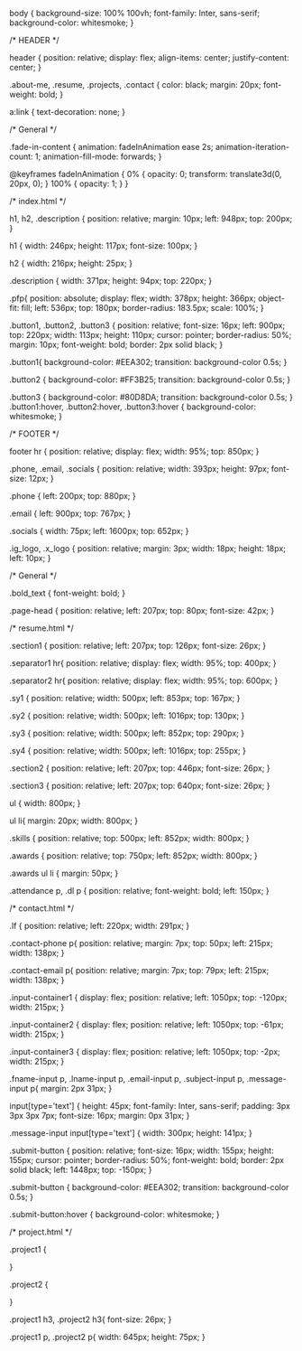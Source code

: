 body {
    background-size: 100% 100vh;
    font-family: Inter, sans-serif;
    background-color: whitesmoke;
}

/*
    HEADER
*/

header {
    position: relative;
    display: flex;
    align-items: center;
    justify-content: center;
}

.about-me, .resume, .projects, .contact {
    color: black;
    margin: 20px;
    font-weight: bold;
}

a:link {
    text-decoration: none;
}

/*
    General
*/

.fade-in-content {
    animation: fadeInAnimation ease 2s;
    animation-iteration-count: 1;
    animation-fill-mode: forwards;
}

@keyframes fadeInAnimation {
    0% {
        opacity: 0;
        transform: translate3d(0, 20px, 0);
    }
    100% {
        opacity: 1;
    }
}

/*
    index.html
*/

h1, h2, .description {
    position: relative;
    margin: 10px;
    left: 948px;
    top: 200px;
}

h1 {
    width: 246px;
    height: 117px;
    font-size: 100px;
}

h2 {
    width: 216px;
    height: 25px;
}

.description {
    width: 371px;
    height: 94px;
    top: 220px;
}

.pfp{
    position: absolute;
    display: flex;
    width: 378px;
    height: 366px;
    object-fit: fill;
    left: 536px;
    top: 180px;
    border-radius: 183.5px;
    scale: 100%;
}

.button1, .button2, .button3 {
    position: relative;
    font-size: 16px;
    left: 900px;
    top: 220px;
    width: 113px;
    height: 110px;
    cursor: pointer;
    border-radius: 50%;
    margin: 10px;
    font-weight: bold;
    border: 2px solid black;
}

.button1{
    background-color: #EEA302;
    transition: background-color 0.5s;
}

.button2 {
    background-color: #FF3B25;
    transition: background-color 0.5s;
}

.button3 {
    background-color: #80D8DA;
    transition: background-color 0.5s;
}
.button1:hover, .button2:hover, .button3:hover {
    background-color: whitesmoke;
}

/*
    FOOTER
*/

footer hr {
    position: relative;
    display: flex;
    width: 95%;
    top: 850px;
}

.phone, .email, .socials {
    position: relative;
    width: 393px;
    height: 97px;
    font-size: 12px;
}

.phone {
    left: 200px;
    top: 880px;
}

.email {
    left: 900px;
    top: 767px;
}

.socials {
    width: 75px;
    left: 1600px;
    top: 652px;
}

.ig_logo, .x_logo {
    position: relative;
    margin: 3px;
    width: 18px;
    height: 18px;
    left: 10px;
}

/*
    General
*/

.bold_text {
    font-weight: bold;
}

.page-head {
    position: relative;
    left: 207px;
    top: 80px;
    font-size: 42px;
}

/*
    resume.html
*/

.section1 {
    position: relative;
    left: 207px;
    top: 126px;
    font-size: 26px;
}

.separator1 hr{
    position: relative;
    display: flex;
    width: 95%;
    top: 400px;
}

.separator2 hr{
    position: relative;
    display: flex;
    width: 95%;
    top: 600px;
}

.sy1 {
    position: relative;
    width: 500px;
    left: 853px;
    top: 167px;
}
    

.sy2 {
    position: relative;
    width: 500px;
    left: 1016px;
    top: 130px;
}

.sy3 {
    position: relative;
    width: 500px;
    left: 852px;
    top: 290px;
}

.sy4 {
    position: relative;
    width: 500px;
    left: 1016px;
    top: 255px;
}

.section2 {
    position: relative;
    left: 207px;
    top: 446px;
    font-size: 26px;
}

.section3 {
    position: relative;
    left: 207px;
    top: 640px;
    font-size: 26px;
}

ul {
    width: 800px;
}

ul li{
    margin: 20px;
    width: 800px;
}

.skills {
    position: relative;
    top: 500px;
    left: 852px;
    width: 800px;
}

.awards {
    position: relative;
    top: 750px;
    left: 852px;
    width: 800px;
}

.awards ul li {
    margin: 50px;
}

.attendance p, .dl p {
    position: relative;
    font-weight: bold;
    left: 150px;
}

/*
    contact.html
*/

.lf {
    position: relative;
    left: 220px;
    width: 291px;
}

.contact-phone p{
    position: relative;
    margin: 7px;
    top: 50px;
    left: 215px;
    width: 138px;
}

.contact-email p{
    position: relative;
    margin: 7px;
    top: 79px;
    left: 215px;
    width: 138px;
}

.input-container1 {
    display: flex;
    position: relative;
    left: 1050px;
    top: -120px;
    width: 215px;
}

.input-container2 {
    display: flex;
    position: relative;
    left: 1050px;
    top: -61px;
    width: 215px;
}

.input-container3 {
    display: flex;
    position: relative;
    left: 1050px;
    top: -2px;
    width: 215px;
}

.fname-input p, .lname-input p, .email-input p, .subject-input p, .message-input p{
    margin: 2px 31px;
}

input[type='text'] {
    height: 45px;
    font-family: Inter, sans-serif;
    padding: 3px 3px 3px 7px;
    font-size: 16px;
    margin: 0px 31px;
}

.message-input input[type='text'] {
    width: 300px;
    height: 141px;
}

.submit-button {
    position: relative;
    font-size: 16px;
    width: 155px;
    height: 155px;
    cursor: pointer;
    border-radius: 50%;
    font-weight: bold;
    border: 2px solid black;
    left: 1448px;
    top: -150px;
}

.submit-button {
    background-color: #EEA302;
    transition: background-color 0.5s;
}

.submit-button:hover {
    background-color: whitesmoke;
}

/*
    project.html
*/

.project1 {

}

.project2 {
    
}

.project1 h3, .project2 h3{
    font-size: 26px;
}

.project1 p, .project2 p{
    width: 645px;
    height: 75px;
}

